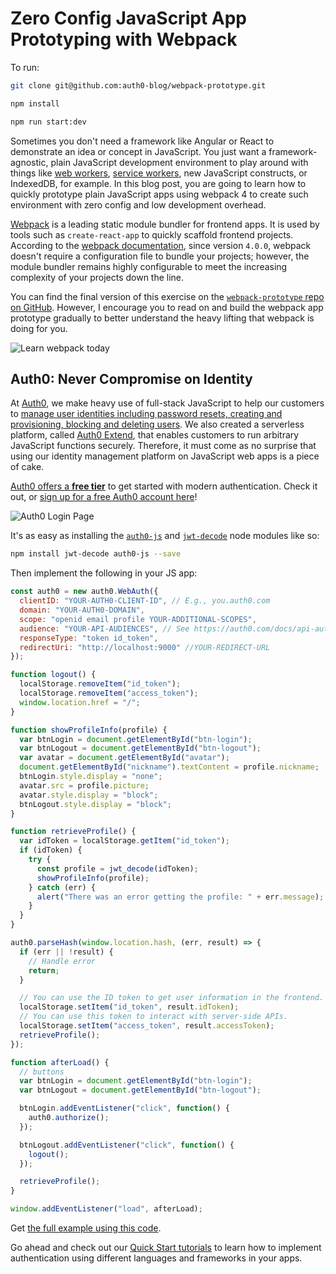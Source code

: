 # Zero Config JavaScript App Prototyping with Webpack

To run:

```bash
git clone git@github.com:auth0-blog/webpack-prototype.git
```

```bash
npm install
```

```bash
npm run start:dev
```

Sometimes you don't need a framework like Angular or React to demonstrate an idea or concept in JavaScript. You just want a framework-agnostic, plain JavaScript development environment to play around with things like [web workers](https://auth0.com/blog/speedy-introduction-to-web-workers/), [service workers](https://auth0.com/blog/creating-offline-first-web-apps-with-service-workers/), new JavaScript constructs, or IndexedDB, for example. In this blog post, you are going to learn how to quickly prototype plain JavaScript apps using webpack 4 to create such environment with zero config and low development overhead.

[Webpack](https://webpack.js.org/) is a leading static module bundler for frontend apps. It is used by tools such as `create-react-app` to quickly scaffold frontend projects. According to the [webpack documentation](https://webpack.js.org/concepts/), since version `4.0.0`, webpack doesn't require a configuration file to bundle your projects; however, the module bundler remains highly configurable to meet the increasing complexity of your projects down the line.

You can find the final version of this exercise on the [`webpack-prototype` repo on GitHub](https://github.com/auth0-blog/webpack-prototype). However, I encourage you to read on and build the webpack app prototype gradually to better understand the heavy lifting that webpack is doing for you.

![Learn webpack today](https://cdn.auth0.com/blog/zero-config-javascript-app-prototyping-with-webpack/learn-webpack-today.png)

## Auth0: Never Compromise on Identity

At [Auth0](https://auth0.com/), we make heavy use of full-stack JavaScript to help our customers to [manage user identities including password resets, creating and provisioning, blocking and deleting users](https://auth0.com/user-management). We also created a serverless platform, called [Auth0 Extend](https://auth0.com/extend/), that enables customers to run arbitrary JavaScript functions securely. Therefore, it must come as no surprise that using our identity management platform on JavaScript web apps is a piece of cake.

[Auth0 offers a **free tier**](https://auth0.com/pricing) to get started with modern authentication. Check it out, or <a href="https://auth0.com/signup" data-amp-replace="CLIENT_ID" data-amp-addparams="anonId=CLIENT_ID(cid-scope-cookie-fallback-name)">sign up for a free Auth0 account here</a>!

![Auth0 Login Page](https://cdn2.auth0.com/docs/media/articles/web/hosted-login.png)

It's as easy as installing the [`auth0-js`](https://github.com/auth0/auth0.js) and [`jwt-decode`](https://github.com/auth0/jwt-decode) node modules like so:

```bash
npm install jwt-decode auth0-js --save
```

Then implement the following in your JS app:

```js
const auth0 = new auth0.WebAuth({
  clientID: "YOUR-AUTH0-CLIENT-ID", // E.g., you.auth0.com
  domain: "YOUR-AUTH0-DOMAIN",
  scope: "openid email profile YOUR-ADDITIONAL-SCOPES",
  audience: "YOUR-API-AUDIENCES", // See https://auth0.com/docs/api-auth
  responseType: "token id_token",
  redirectUri: "http://localhost:9000" //YOUR-REDIRECT-URL
});

function logout() {
  localStorage.removeItem("id_token");
  localStorage.removeItem("access_token");
  window.location.href = "/";
}

function showProfileInfo(profile) {
  var btnLogin = document.getElementById("btn-login");
  var btnLogout = document.getElementById("btn-logout");
  var avatar = document.getElementById("avatar");
  document.getElementById("nickname").textContent = profile.nickname;
  btnLogin.style.display = "none";
  avatar.src = profile.picture;
  avatar.style.display = "block";
  btnLogout.style.display = "block";
}

function retrieveProfile() {
  var idToken = localStorage.getItem("id_token");
  if (idToken) {
    try {
      const profile = jwt_decode(idToken);
      showProfileInfo(profile);
    } catch (err) {
      alert("There was an error getting the profile: " + err.message);
    }
  }
}

auth0.parseHash(window.location.hash, (err, result) => {
  if (err || !result) {
    // Handle error
    return;
  }

  // You can use the ID token to get user information in the frontend.
  localStorage.setItem("id_token", result.idToken);
  // You can use this token to interact with server-side APIs.
  localStorage.setItem("access_token", result.accessToken);
  retrieveProfile();
});

function afterLoad() {
  // buttons
  var btnLogin = document.getElementById("btn-login");
  var btnLogout = document.getElementById("btn-logout");

  btnLogin.addEventListener("click", function() {
    auth0.authorize();
  });

  btnLogout.addEventListener("click", function() {
    logout();
  });

  retrieveProfile();
}

window.addEventListener("load", afterLoad);
```

Get [the full example using this code](https://github.com/auth0-blog/es2015-rundown-example).

Go ahead and check out our [Quick Start tutorials](https://auth0.com/docs/quickstarts) to learn how to implement authentication using different languages and frameworks in your apps.
